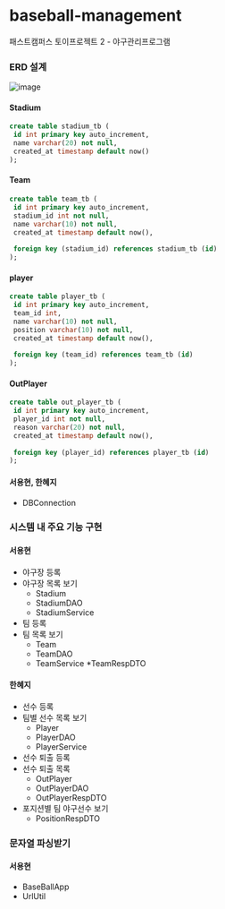 # baseball-management
패스트캠퍼스 토이프로젝트 2 - 야구관리프로그램
<br>

### ERD 설계

![image](https://github.com/toy-project-2/baseball-management/assets/35757620/f3ae62fc-361c-419e-a2fe-4c6ea3f4cc66)

#### Stadium
```sql
create table stadium_tb (
 id int primary key auto_increment,
 name varchar(20) not null,
 created_at timestamp default now()
);
```

#### Team
```sql
create table team_tb (
 id int primary key auto_increment,
 stadium_id int not null, 
 name varchar(10) not null,
 created_at timestamp default now(),
 
 foreign key (stadium_id) references stadium_tb (id)
);
```

#### player
```sql
create table player_tb (
 id int primary key auto_increment,
 team_id int,
 name varchar(10) not null,
 position varchar(10) not null,
 created_at timestamp default now(),
 
 foreign key (team_id) references team_tb (id)
);
```

#### OutPlayer
```sql
create table out_player_tb (
 id int primary key auto_increment,
 player_id int not null,
 reason varchar(20) not null,
 created_at timestamp default now(),
 
 foreign key (player_id) references player_tb (id)
); 
```

#### 서용현, 한혜지
  * DBConnection

### 시스템 내 주요 기능 구현
#### 서용현
  - 야구장 등록
  - 야구장 목록 보기
    * Stadium
    * StadiumDAO
    * StadiumService
  - 팀 등록
  - 팀 목록 보기
    * Team
    * TeamDAO
    * TeamService
    *TeamRespDTO
#### 한혜지
  - 선수 등록
  - 팀별 선수 목록 보기
    * Player
    * PlayerDAO
    * PlayerService
  - 선수 퇴출 등록
  - 선수 퇴출 목록
    * OutPlayer
    * OutPlayerDAO
    * OutPlayerRespDTO
  - 포지션별 팀 야구선수 보기
    * PositionRespDTO

### 문자열 파싱받기
#### 서용현
  * BaseBallApp
  * UrlUtil
